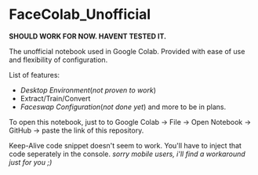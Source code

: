 # FaceColab_Unofficial

**SHOULD WORK FOR NOW. HAVENT TESTED IT.**

The unofficial notebook used in Google Colab. Provided with ease of use and flexibility of configuration.

List of features:

  * *Desktop Environment*(*not proven to work*)
  * Extract/Train/Convert
  * *Faceswap Configuration*(*not done yet*) and more to be in plans.

To open this notebook, just to to Google Colab -> File -> Open Notebook -> GitHub -> paste the link of this repository.

Keep-Alive code snippet doesn't seem to work. You'll have to inject that code seperately in the console. *sorry mobile users, i'll find a workaround just for you ;)*
